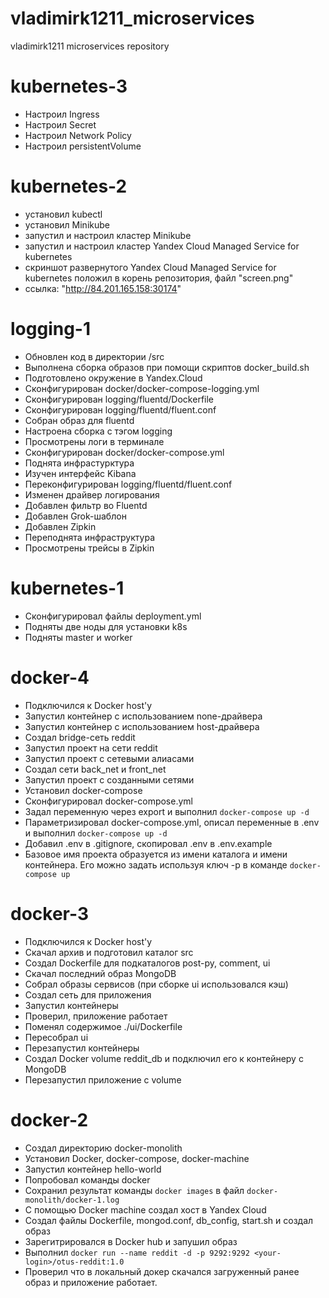 # vladimirk1211_microservices
vladimirk1211 microservices repository

# kubernetes-3
- Настроил Ingress
- Настроил Secret
- Настроил Network Policy
- Настроил persistentVolume

# kubernetes-2
- установил kubectl
- установил Minikube
- запустил и настроил кластер Minikube
- запустил и настроил кластер Yandex Cloud Managed Service for kubernetes
- скриншот развернутого Yandex Cloud Managed Service for kubernetes положил в корень репозитория, файл "screen.png"
- ссылка: "http://84.201.165.158:30174"

# logging-1
- Обновлен код в директории /src
- Выполнена сборка образов при помощи скриптов docker_build.sh
- Подготовлено окружение в Yandex.Cloud
- Сконфигурирован docker/docker-compose-logging.yml
- Сконфигурирован logging/fluentd/Dockerfile
- Сконфигурирован logging/fluentd/fluent.conf
- Собран образ для fluentd
- Настроена сборка с тэгом logging
- Просмотрены логи в терминале
- Сконфигурирован docker/docker-compose.yml
- Поднята инфрастурктура
- Изучен интерфейс Kibana
- Переконфигурирован logging/fluentd/fluent.conf
- Изменен драйвер логирования
- Добавлен фильтр во Fluentd
- Добавлен Grok-шаблон
- Добавлен Zipkin
- Переподнята инфраструктура
- Просмотрены трейсы в Zipkin

# kubernetes-1
- Сконфигурировал файлы deployment.yml
- Подняты две ноды для установки k8s
- Подняты master и worker

# docker-4
- Подключился к Docker host'у
- Запустил контейнер с использованием none-драйвера
- Запустил контейнер с использованием host-драйвера
- Создал bridge-сеть reddit
- Запустил проект на сети reddit
- Запустил проект с сетевыми алиасами
- Создал сети back_net и front_net
- Запустил проект с созданными сетями
- Установил docker-compose
- Сконфигурировал docker-compose.yml
- Задал переменную через export и выполнил `docker-compose up -d`
- Параметризировал docker-compose.yml, описал переменные в .env и выполнил `docker-compose up -d`
- Добавил .env в .gitignore, скопировал .env в .env.example
- Базовое имя проекта образуется из имени каталога и имени контейнера. Его можно задать используя ключ -p в команде `docker-compose up`

# docker-3
- Подключился к Docker host'у
- Скачал архив и подготовил каталог src
- Создал Dockerfile для подкаталогов post-py, comment, ui
- Скачал последний образ MongoDB
- Собрал образы сервисов (при сборке ui использовался кэш)
- Создал сеть для приложения
- Запустил контейнеры
- Проверил, приложение работает
- Поменял содержимое ./ui/Dockerfile
- Пересобрал ui
- Перезапустил контейнеры
- Создал Docker volume reddit_db и подключил его к контейнеру с MongoDB
- Перезапустил приложение с volume

# docker-2
- Создал директорию docker-monolith
- Установил Docker, docker-compose, docker-machine
- Запустил контейнер hello-world
- Попробовал команды docker
- Сохранил результат команды `docker images` в файл `docker-monolith/docker-1.log`
- С помощью Docker machine создал хост в Yandex Cloud
- Создал файлы Dockerfile, mongod.conf, db_config, start.sh и создал образ
- Зарегитрировался в Docker hub и запушил образ
- Выполнил `docker run --name reddit -d -p 9292:9292 <your-login>/otus-reddit:1.0`
- Проверил что в локальный докер скачался загруженный ранее образ и приложение работает.
